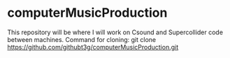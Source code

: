 # computerMusicProduction
This repository will be where I will work on Csound and Supercollider code between machines.
Command for cloning:
git clone https://github.com/githubt3g/computerMusicProduction.git
